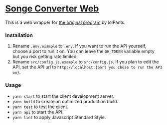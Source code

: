 # [Songe Converter Web](https://raftario.github.io/songe-converter-web)
This is a web wrapper for [the original program](https://github.com/lolPants/songe-converter) by lolPants.
### Installation
1. Rename `.env.example` to `.env`. If you want to run the API yourself, choose a port to run it on. You can leave the `GH_TOKEN` variable empty but you risk getting rate limited.
2. Rename `src/config.js.example` to `src/config.js`. If you plan to edit the API, set the API url to `http://localhost:{port you chose to run the API on}`.
### Usage
* `yarn start` to start the client development server.
* `yarn build` to create an optimized production build.
* `yarn test` to test the client.
* `yarn api` to start the API.
* `yarn lint` to apply Javascript Standard Style.
